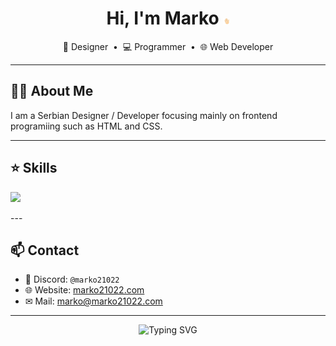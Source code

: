 <h1 align="center">Hi, I'm Marko <img src="https://raw.githubusercontent.com/ginny100/ginny100/main/assets/waving-hand.webp" width="2%"></h1>
<p align="center">
  🎨 Designer &nbsp;•&nbsp; 💻 Programmer &nbsp;•&nbsp; 🌐 Web Developer
</p>

---

## 🧑‍💻 About Me
I am a Serbian Designer / Developer focusing mainly on frontend programiing such as HTML and CSS.

---

## ⭐ Skills

<p align="left">
  <img src="https://skillicons.dev/icons?i=vscode,html,css,figma,ps" />
</p>
---

## 📫 Contact

- 💬 Discord: `@marko21022`
- 🌐 Website: [marko21022.com](https://marko21022.com)
- ✉ Mail: [marko@marko21022.com](https://mailto:marko@marko21022.com)

---

<p align="center">
  <img src="https://readme-typing-svg.demolab.com?font=Fira+Code&duration=3000&pause=500&color=0FFFD5&center=true&vCenter=true&width=435&lines=Designing+with+passion...;Building+with+purpose...;Always+learning+%F0%9F%93%9A" alt="Typing SVG" />
</p>
